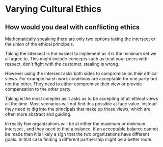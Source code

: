 # Varying Cultural Ethics

## How would you deal with conflicting ethics

Mathematically speaking there are only two options taking the intersect or the union of the ethical principals.

Taking the intersect is the easiest to implement as it is the minimum set we all agree to. This might include concepts such as treat your peers with respect, don't fight with the customer, stealing is wrong.

However using the intersect asks both sides to compromise on their ethical views. For example harsh work conditions are acceptable for one party but not the other. They need to either compromise their view or provide compensation to the other party.

Taking is the most complex as it asks us to be accepting of all ethical views all the time. Most scenarios will not find this possible at face value. Instead they need to dig into the principals that make up those views, which are often more abstract and guiding.

In reality few organizations will be at either the maximum or minimum intersect , and they need to find a balance. If an acceptable balance cannot be made then it is likely a sign that the two organizations have different goals. In that case finding a different partnership might be a better route.
